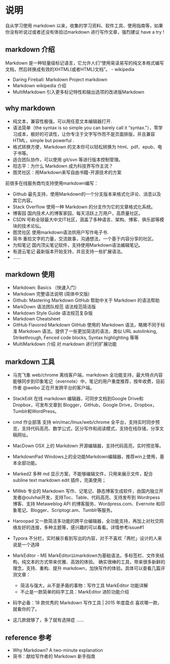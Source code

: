 # 说明
自从学习使用 markdown 以来，收集的学习资料、软件工具、使用指南等，如果你没有听说过或者还没有体验过markdown 进行写作文章，强烈建议 have a try !

## markdown 介绍
Markdown 是一种轻量级标记语言，它允许人们“使用易读易写的纯文本格式编写文档，然后转换成有效的XHTML(或者HTML)文档”。 - wikipedia

- Daring Fireball: Markdown Project markdown
- Markdown wikipedia 介绍
- MultiMarkdown 引入更多标记特性和输出选项的改进版Markdown

## why markdown

- 纯文本，兼容性极强，可以用任意文本编辑器打开.
- 语法简单（the syntax is so simple you can barely call it “syntax.”），零学习成本，极好的可读性，让你专注于文字写作而不是页面排版，并且兼容 HTML，simple but powerful .
- 格式转换方便，Markdown 的文本你可以轻松转换为 html、pdf、epub、电子书等。
- 适合团队协作，可以使用 git/svn 等进行版本控制管理。
- 阳志平：为什么 Markdown 成为科技界写作主流？
- 图灵社区：用Markdown来写自由书籍-开源技术的方案

前很多在线服务商均支持使用markdown编写：

- Github 最先支持，使用Markdown的一个分支版本来格式化评论、消息以及其它内容。
- Stack Overflow 使用一种 Markdown 的分支作为它的文章格式化系统。
- 博客园 国内技术人的博客家园，每天活跃上万用户，高质量社区。
- CSDN 号称全球最大中文IT社区，涵盖了多种语言、架构、博客、俱乐部等模块的技术论坛。
- 图灵社区 使用markdown语法供用户写作电子书.
- 简书 重拾文字的力量，交流故事，沟通想法，一个基于内容分享的社区。
- 为知笔记 国内顶尖笔记软件，支持使用Markdown语法编辑笔记。
- 有道云笔记 最新版本开始支持，并且支持一些扩展语法。
- ……


## markdown 使用　　

- Markdown: Basics （快速入门）
- Markdown 完整语法说明 (简体中文版)
- Github: Mastering Markdown GitHub 帮助中关于 Markdown 的语法帮助
- MarkDown 语法团队规范 语法规范简洁版
- Markdown Style Guide 语法规范复杂版
- Markdown Cheatsheet
- GitHub Flavored Markdown GitHub 使用的 Markdown 语法，略微不同于标准 Markdown 语法。提供了一些更加简洁的语法，类似 URL autolinking, Strikethrough, Fenced code blocks, Syntax highlighting 等等
- MultiMarkdown 介绍 对 markdown 进行的扩展功能


## markdown 工具

- 马克飞象 web/chrome 离线客户端，markdown 全功能支持，最大特点内容能够同步到印象笔记（evernote）中，笔记的用户重度推荐，按年收费，目前作者 @weibo 正在开发跨平台的客户端。

- StackEdit 在线 markdown 编辑器，可同步文档到Google Drive和 Dropbox，可发布文章到 Blogger，GitHub，Google Drive，Dropbox，Tumblr和WordPress。

- cmd 作业部落 支持 win/mac/linux/web/chrome 全平台，支持实时同步预览，支持代码高亮、数学公式，区分写作和阅读模式，支持在线存储，分享文稿网址。

- MacDown OSX 上的 Markdown 开源编辑器，支持代码高亮，实时预览等。

- MarkdownPad Windows上的全功能Markdown编辑器，推荐win上使用，基本全部功能。

- Marked2 多种 md 显示方案，不能够编辑文件，只用来展示文件，配合 subline text markdown edit 插件，完美使用；

- MWeb 专业的 Markdown 写作、记笔记、静态博客生成软件，由国内独立开发者@oulvhai开发，支持Toc、Table、代码高亮、支持发布到 Wordrpess 博客、支持 Metaweblog API 的博客服务、Wordpress.com、Evernote 和印象笔记、Blogger、Scriptogr.am、Tumblr等服务。

- Haroopad 又一款简洁多功能的跨平台编辑器，全功能支持，再加上对社交网络友好的连接，多种主题等，感兴趣的可以看看。详情参考issue#1

- Typora 不分栏，实时展示看到写出的内容，对于不喜欢「两栏」设计的人来说是一个选择

- MarkEditor - ME MarkEditor以markdown为基础语法，多标签栏、文件夹结构，纯文本的方式带来优雅、高效的体验。 确实很棒的工具，带来很多新鲜的理念，支持、重构、提升 markdown，加快写作的体验。具体可以查看几篇评测文章：
	- 简洁与强大，从不是矛盾的事物：写作工具 MarkEditor 功能详解
	- 不止是一款简单的码字工具：MarkEditor 进阶功能介绍
- 码字必备：18 款优秀的 Markdown 写作工具 | 2015 年度盘点         喜欢哪一款，就看你的了。

- 这几款就够了，多了就有选择症 ……

## reference 参考
- Why Markdown? A two-minute explanation
- 简书：献给写作者的 Markdown 新手指南